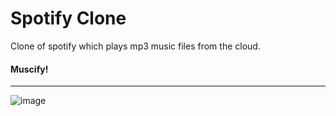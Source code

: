 # Spotify Clone

Clone of spotify which plays mp3 music files from the cloud.

#### Muscify!

---


![image](https://github.com/Ashwani1330/Spotify_Cone/assets/84962178/316dbc23-f99a-4b94-a1af-624c0f7ff1e1)
